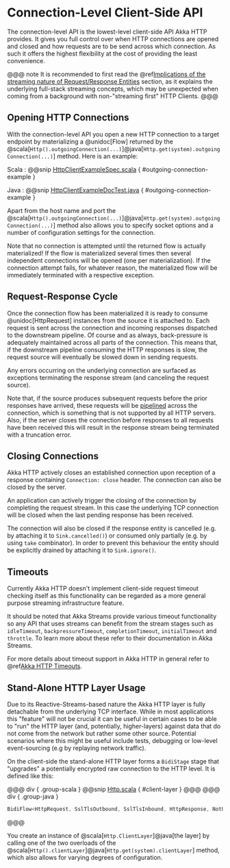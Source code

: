 # Connection-Level Client-Side API

The connection-level API is the lowest-level client-side API Akka HTTP provides. It gives you full control over when
HTTP connections are opened and closed and how requests are to be send across which connection. As such it offers the
highest flexibility at the cost of providing the least convenience.

@@@ note
It is recommended to first read the @ref[Implications of the streaming nature of Request/Response Entities](../implications-of-streaming-http-entity.md) section,
as it explains the underlying full-stack streaming concepts, which may be unexpected when coming
from a background with non-"streaming first" HTTP Clients.
@@@

## Opening HTTP Connections

With the connection-level API you open a new HTTP connection to a target endpoint by materializing a @unidoc[Flow]
returned by the @scala[`Http().outgoingConnection(...)`]@java[`Http.get(system).outgoingConnection(...)`] method.
Here is an example:

Scala
:  @@snip [HttpClientExampleSpec.scala]($test$/scala/docs/http/scaladsl/HttpClientExampleSpec.scala) { #outgoing-connection-example }

Java
:  @@snip [HttpClientExampleDocTest.java]($test$/java/docs/http/javadsl/HttpClientExampleDocTest.java) { #outgoing-connection-example }

Apart from the host name and port the @scala[`Http().outgoingConnection(...)`]@java[`Http.get(system).outgoingConnection(...)`]
method also allows you to specify socket options and a number of configuration settings for the connection.

Note that no connection is attempted until the returned flow is actually materialized! If the flow is materialized
several times then several independent connections will be opened (one per materialization).
If the connection attempt fails, for whatever reason, the materialized flow will be immediately terminated with a
respective exception.

## Request-Response Cycle

Once the connection flow has been materialized it is ready to consume @unidoc[HttpRequest] instances from the source it is
attached to. Each request is sent across the connection and incoming responses dispatched to the downstream pipeline.
Of course and as always, back-pressure is adequately maintained across all parts of the
connection. This means that, if the downstream pipeline consuming the HTTP responses is slow, the request source will
eventually be slowed down in sending requests.

Any errors occurring on the underlying connection are surfaced as exceptions terminating the response stream (and
canceling the request source).

Note that, if the source produces subsequent requests before the prior responses have arrived, these requests will be
[pipelined](http://en.wikipedia.org/wiki/HTTP_pipelining) across the connection, which is something that is not supported by all HTTP servers.
Also, if the server closes the connection before responses to all requests have been received this will result in the
response stream being terminated with a truncation error.

## Closing Connections

Akka HTTP actively closes an established connection upon reception of a response containing `Connection: close` header.
The connection can also be closed by the server.

An application can actively trigger the closing of the connection by completing the request stream. In this case the
underlying TCP connection will be closed when the last pending response has been received.

The connection will also be closed if the response entity is cancelled (e.g. by attaching it to `Sink.cancelled()`)
or consumed only partially (e.g. by using `take` combinator). In order to prevent this behaviour the entity should be
explicitly drained by attaching it to `Sink.ignore()`.

## Timeouts

Currently Akka HTTP doesn't implement client-side request timeout checking itself as this functionality can be regarded
as a more general purpose streaming infrastructure feature.

It should be noted that Akka Streams provide various timeout functionality so any API that uses streams can benefit
from the stream stages such as `idleTimeout`, `backpressureTimeout`, `completionTimeout`, `initialTimeout`
and `throttle`. To learn more about these refer to their documentation in Akka Streams.

For more details about timeout support in Akka HTTP in general refer to @ref[Akka HTTP Timeouts](../common/timeouts.md).

<a id="http-client-layer"></a>
## Stand-Alone HTTP Layer Usage

Due to its Reactive-Streams-based nature the Akka HTTP layer is fully detachable from the underlying TCP
interface. While in most applications this "feature" will not be crucial it can be useful in certain cases to be able
to "run" the HTTP layer (and, potentially, higher-layers) against data that do not come from the network but rather
some other source. Potential scenarios where this might be useful include tests, debugging or low-level event-sourcing
(e.g by replaying network traffic).

On the client-side the stand-alone HTTP layer forms a `BidiStage` stage that "upgrades" a potentially encrypted raw connection to the HTTP level.
It is defined like this:

@@@ div { .group-scala }
@@snip [Http.scala]($akka-http$/akka-http-core/src/main/scala/akka/http/scaladsl/Http.scala) { #client-layer }
@@@
@@@ div { .group-java }
```java
BidiFlow<HttpRequest, SslTlsOutbound, SslTlsInbound, HttpResponse, NotUsed>
```
@@@

You create an instance of @scala[`Http.ClientLayer`]@java[the layer] by calling one of the two overloads
of the @scala[`Http().clientLayer`]@java[`Http.get(system).clientLayer`] method,
which also allows for varying degrees of configuration.
